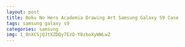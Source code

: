 ```yaml
---
layout: post
title: Boku No Hero Academia Drawing Art Samsung Galaxy S9 Case
tags: samsung galaxy s9
categories: samsung
img: 1_8nXCSjQJtXZDQy7EzQ-Y8zboXyWWLwZ
---
```

